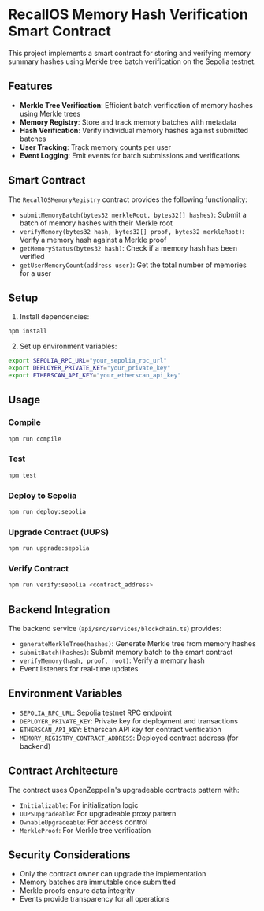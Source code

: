 # RecallOS Memory Hash Verification Smart Contract
This project implements a smart contract for storing and verifying memory summary hashes using Merkle tree batch verification on the Sepolia testnet.
## Features
- **Merkle Tree Verification**: Efficient batch verification of memory hashes using Merkle trees
- **Memory Registry**: Store and track memory batches with metadata
- **Hash Verification**: Verify individual memory hashes against submitted batches
- **User Tracking**: Track memory counts per user
- **Event Logging**: Emit events for batch submissions and verifications
## Smart Contract
The `RecallOSMemoryRegistry` contract provides the following functionality:
- `submitMemoryBatch(bytes32 merkleRoot, bytes32[] hashes)`: Submit a batch of memory hashes with their Merkle root
- `verifyMemory(bytes32 hash, bytes32[] proof, bytes32 merkleRoot)`: Verify a memory hash against a Merkle proof
- `getMemoryStatus(bytes32 hash)`: Check if a memory hash has been verified
- `getUserMemoryCount(address user)`: Get the total number of memories for a user
## Setup
1. Install dependencies:
```bash
npm install
```
2. Set up environment variables:
```bash
export SEPOLIA_RPC_URL="your_sepolia_rpc_url"
export DEPLOYER_PRIVATE_KEY="your_private_key"
export ETHERSCAN_API_KEY="your_etherscan_api_key"
```
## Usage
### Compile
```bash
npm run compile
```
### Test
```bash
npm test
```
### Deploy to Sepolia
```bash
npm run deploy:sepolia
```
### Upgrade Contract (UUPS)
```bash
npm run upgrade:sepolia
```
### Verify Contract
```bash
npm run verify:sepolia <contract_address>
```
## Backend Integration
The backend service (`api/src/services/blockchain.ts`) provides:
- `generateMerkleTree(hashes)`: Generate Merkle tree from memory hashes
- `submitBatch(hashes)`: Submit memory batch to the smart contract
- `verifyMemory(hash, proof, root)`: Verify a memory hash
- Event listeners for real-time updates
## Environment Variables
- `SEPOLIA_RPC_URL`: Sepolia testnet RPC endpoint
- `DEPLOYER_PRIVATE_KEY`: Private key for deployment and transactions
- `ETHERSCAN_API_KEY`: Etherscan API key for contract verification
- `MEMORY_REGISTRY_CONTRACT_ADDRESS`: Deployed contract address (for backend)
## Contract Architecture
The contract uses OpenZeppelin's upgradeable contracts pattern with:
- `Initializable`: For initialization logic
- `UUPSUpgradeable`: For upgradeable proxy pattern
- `OwnableUpgradeable`: For access control
- `MerkleProof`: For Merkle tree verification
## Security Considerations
- Only the contract owner can upgrade the implementation
- Memory batches are immutable once submitted
- Merkle proofs ensure data integrity
- Events provide transparency for all operations